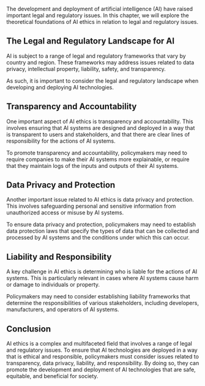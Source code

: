 

The development and deployment of artificial intelligence (AI) have raised important legal and regulatory issues. In this chapter, we will explore the theoretical foundations of AI ethics in relation to legal and regulatory issues.

The Legal and Regulatory Landscape for AI
-----------------------------------------

AI is subject to a range of legal and regulatory frameworks that vary by country and region. These frameworks may address issues related to data privacy, intellectual property, liability, safety, and transparency.

As such, it is important to consider the legal and regulatory landscape when developing and deploying AI technologies.

Transparency and Accountability
-------------------------------

One important aspect of AI ethics is transparency and accountability. This involves ensuring that AI systems are designed and deployed in a way that is transparent to users and stakeholders, and that there are clear lines of responsibility for the actions of AI systems.

To promote transparency and accountability, policymakers may need to require companies to make their AI systems more explainable, or require that they maintain logs of the inputs and outputs of their AI systems.

Data Privacy and Protection
---------------------------

Another important issue related to AI ethics is data privacy and protection. This involves safeguarding personal and sensitive information from unauthorized access or misuse by AI systems.

To ensure data privacy and protection, policymakers may need to establish data protection laws that specify the types of data that can be collected and processed by AI systems and the conditions under which this can occur.

Liability and Responsibility
----------------------------

A key challenge in AI ethics is determining who is liable for the actions of AI systems. This is particularly relevant in cases where AI systems cause harm or damage to individuals or property.

Policymakers may need to consider establishing liability frameworks that determine the responsibilities of various stakeholders, including developers, manufacturers, and operators of AI systems.

Conclusion
----------

AI ethics is a complex and multifaceted field that involves a range of legal and regulatory issues. To ensure that AI technologies are deployed in a way that is ethical and responsible, policymakers must consider issues related to transparency, data privacy, liability, and responsibility. By doing so, they can promote the development and deployment of AI technologies that are safe, equitable, and beneficial for society.
